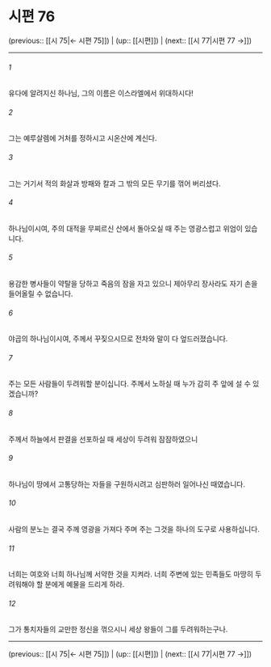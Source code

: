 # 시편 76

(previous:: [[시 75|← 시편 75]]) | (up:: [[시편]]) | (next:: [[시 77|시편 77 →]])

***




###### 1 

유다에 알려지신 하나님, 그의 이름은 이스라엘에서 위대하시다! 



###### 2 

그는 예루살렘에 거처를 정하시고 시온산에 계신다. 



###### 3 

그는 거기서 적의 화살과 방패와 칼과 그 밖의 모든 무기를 꺾어 버리셨다. 



###### 4 

하나님이시여, 주의 대적을 무찌르신 산에서 돌아오실 때 주는 영광스럽고 위엄이 있습니다. 



###### 5 

용감한 병사들이 약탈을 당하고 죽음의 잠을 자고 있으니 제아무리 장사라도 자기 손을 들어올릴 수 없습니다. 



###### 6 

야곱의 하나님이시여, 주께서 꾸짖으시므로 전차와 말이 다 엎드러졌습니다. 



###### 7 

주는 모든 사람들이 두려워할 분이십니다. 주께서 노하실 때 누가 감히 주 앞에 설 수 있겠습니까? 



###### 8 

주께서 하늘에서 판결을 선포하실 때 세상이 두려워 잠잠하였으니 



###### 9 

하나님이 땅에서 고통당하는 자들을 구원하시려고 심판하러 일어나신 때였습니다. 



###### 10 

사람의 분노는 결국 주께 영광을 가져다 주며 주는 그것을 하나의 도구로 사용하십니다. 



###### 11 

너희는 여호와 너희 하나님께 서약한 것을 지켜라. 너희 주변에 있는 민족들도 마땅히 두려워해야 할 분에게 예물을 드리게 하라. 



###### 12 

그가 통치자들의 교만한 정신을 꺾으시니 세상 왕들이 그를 두려워하는구나.

***

(previous:: [[시 75|← 시편 75]]) | (up:: [[시편]]) | (next:: [[시 77|시편 77 →]])
